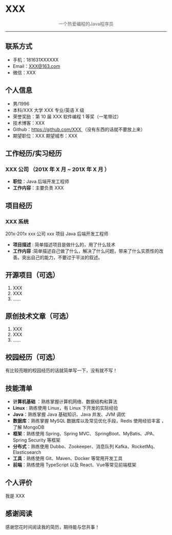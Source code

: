 # XXX

<p style="text-align:center;color:rgb(93,93,93)">一个热爱编程的Java程序员 </p>

---

## 联系方式

- 手机：181631XXXXXX
- Email：XXX@163.com
- 微信：XXX

## 个人信息

- 男/1996
- 本科/XXX 大学 XXX 专业/英语 X 级
- 荣誉奖励：第 10 届 XXX 软件编程 1 等奖（一笔带过）
- 技术博客：XXX
- Github：[https://github.com/XXX ](https://github.com/Snailclimb) （没有东西的话就不要放上来）
- 期望职位：XXX 期望城市：XXX

## 工作经历/实习经历

### XXX 公司 （201X 年 X 月 ~ 201X 年 X 月 ）

- **职位**：Java 后端开发工程师
- **工作内容**：主要负责 XXX

## 项目经历

### XXX 系统

201x-201x xxx 公司 xxx 项目 Java 后端开发工程师

- **项目描述** : 简单描述项目是做什么的，用了什么技术
- **工作内容** :简单描述自己做了什么，解决了什么问题，带来了什么实质性的改善。突出自己的能力，不要过于平淡的叙述。

## 开源项目（可选）

1. XXX
2. XXX
3. ......

## 原创技术文章（可选）

1. XXX
2. XXX
3. ......

## 校园经历（可选）

有比较亮眼的校园经历的话就简单写一下，没有就不写！

## 技能清单

- **计算机基础** ：熟练掌握计算机网络、数据结构和算法
- **Linux** : 熟练使用 Linux，有 Linux 下开发的实际经验
- **Java**：熟练掌握 Java 基础知识、Java 并发、JVM 调优
- **数据库**：熟练掌握 MySQL 数据库以及常见优化手段，Redis 使用经验丰富 ，了解 MongoDB
- **框架**：熟练使用 Spring、Spring MVC、 SpringBoot、MyBatis、JPA、Spring Security 等框架
- **分布式**：熟练使用 Dubbo、Zookeeper、消息队列 Kafka、RocketMq、Elasticsearch
- **工具**：熟练使用 Git、Maven、Docker 等常用开发工具
- **前端**：熟练使用 TypeScript  以及 React、Vue等常见前端框架

## 个人评价

我是 XXX

## 感谢阅读

感谢您花时间阅读我的简历，期待能与您共事！